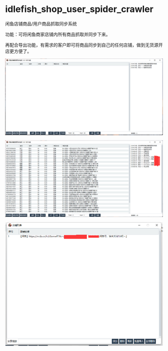 # idlefish_shop_user_spider_crawler
闲鱼店铺商品/用户商品抓取同步系统



功能：可将闲鱼商家店铺内所有商品抓取并同步下来。

再配合导出功能，有需求的客户即可将商品同步到自己的任何店铺，做到无货源开店更方便了。


![](demo/demo03.png)

![](demo/demo02.png)

![](demo/demo01.png)
